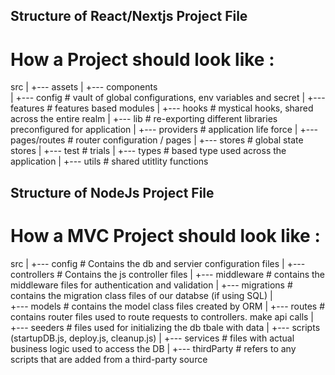 ## Structure of React/Nextjs Project File 

<h1> How a Project should look like :  </h1>

src
|
+--- assets
|
+--- components   
|
+--- config       # vault of global configurations, env variables and secret
|
+--- features     # features based modules
|
+--- hooks        # mystical hooks, shared across the entire realm
|
+--- lib          # re-exporting different libraries preconfigured for application
|
+--- providers    # application life force 
|
+--- pages/routes # router configuration / pages
|
+--- stores       # global state stores
| 
+--- test        # trials 
|
+--- types       # based type used across the application
| 
+--- utils       # shared utitlity functions



## Structure of NodeJs Project File 

<h1> How a MVC Project should look like :  </h1>

src
|
+--- config         # Contains the db and servier configuration files
|
+--- controllers    # Contains the js controller files
|
+--- middleware     # contains the middleware files for authentication and validation
|
+--- migrations     # contains the migration class files of our databse  (if using SQL)
|    
+--- models         # contains the model class files created by ORM
|
+--- routes         # contains router files used to route requests to controllers. make api calls
|
+--- seeders        # files used for initializing the db tbale with data
|
+--- scripts (startupDB.js, deploy.js, cleanup.js) 
|
+--- services # files with actual business logic used to     access the DB
|
+--- thirdParty    # refers to any scripts that are added from a third-party source
